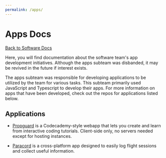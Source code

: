 ```yaml
---
permalink: /apps/
---
```


# Apps Docs

[Back to Software Docs](/docs/)

Here, you will find documentation about the software team's app development initiatives. Although the apps subteam was disbanded, it may be revived in the future if interest exists.

The apps subteam was responsible for developing applications to be utilized by the team for various tasks. This subteam primarily used JavaScript and Typescript to develop their apps. For more information on apps that have been developed, check out the repos for applications listed below.

## Applications

- [Propguard](https://github.com/MissouriMRR/propguard) is a Codecademy-style webapp that lets you create and learn from interactive coding tutorials. Client-side only, no servers needed except for hosting instances.

- [Paracord](https://github.com/MissouriMRR/paracord) is a cross-platform app designed to easily log flight sessions and collect useful information.
